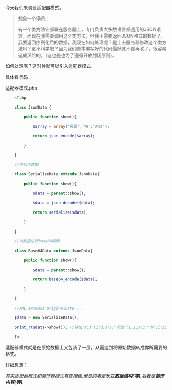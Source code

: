 今天我们来谈谈适配器模式。

> 想象一个场景：

> 有一个类方法它部署在服务器上，专门负责大多数语言都通用的JSON语言，而现在我需要调用这个类方法，但我不需要返回JSON格式的数据了，我要返回序列化后的数据，我现在如何处理呢？是上去服务器修改这个类方法吗？这不科学吧？因为我们原本编写好的代码最好就不要再改了，很容易造成风险的。（这也是也为了遵循开放封闭原则）。

如何处理呢？这时候就可以引入适配器模式。

具体看代码：

适配器模式.php

```php
    <?php
     
    class JsonData {
     
        public function show(){
     
            $array = array('风扇','书','台灯');
     
            return json_encode($array);
     
        }
     
    }
     
    //序列化数据
     
    class SerializeData extends JsonData{
     
        public function show(){
     
            $data = parent::show();
     
            $data = json_decode($data);
     
            return serialize($data);
     
        }
     
    }
     
    //对数据进行base64编码
     
    class Base64Data extends JsonData{
     
        public function show(){
     
            $data = parent::show();
     
            return base64_encode($data);
     
        }
     
    }
     
    //XML extends OriginalData ...
     
    $data = new SerializeData();
     
    print_r($data->show()); //输出:a:3:{i:0;s:6:"风扇";i:1;s:3:"书";i:2;s:6:"台灯";}
     
    ?>
```

适配器模式就是在原始数据上又包装了一层，从而达到将原始数据转成你所需要的格式。

仔细想想：

_其实适配器模式和[装饰器模式][0]有些相像,但是前者是改变**数据结构(等)**,后者是**装饰内容(等)**._

[0]: https://segmentfault.com/a/1190000005748406